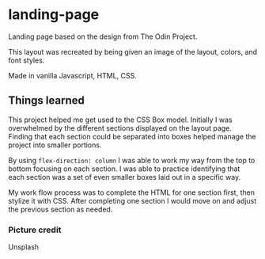 # landing-page
Landing page based on the design from The Odin Project.

This layout was recreated by being given an image of the layout, colors, and font styles.

Made in vanilla Javascript, HTML, CSS.

## Things learned
This project helped me get used to the CSS Box model. 
Initially I was overwhelmed by the different sections displayed on the layout page.
Finding that each section could be separated into boxes helped manage the project into smaller portions.

By using `flex-direction: column` I was able to work my way from the top to bottom focusing on each section.
I was able to practice identifying that each section was a set of even smaller boxes laid out in a specific way.

My work flow process was to complete the HTML for one section first, then stylize it with CSS.
After completing one section I would move on and adjust the previous section as needed.

### Picture credit
Unsplash